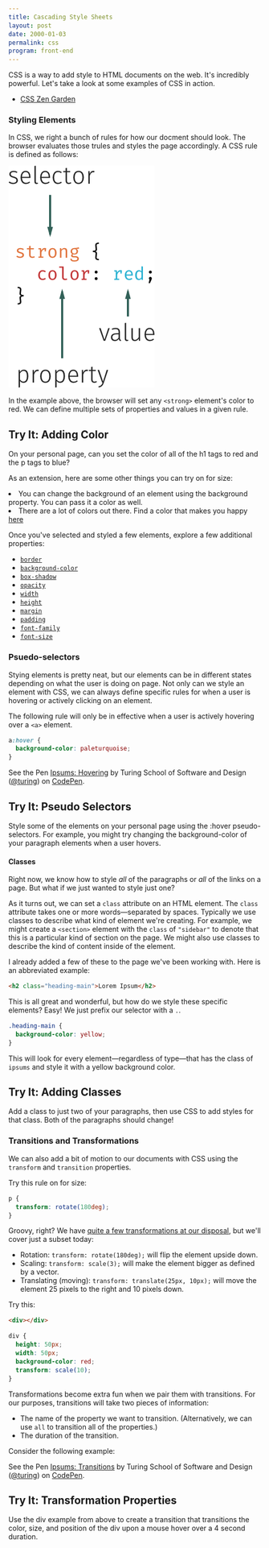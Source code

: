 ```yaml
---
title: Cascading Style Sheets
layout: post
date: 2000-01-03
permalink: css
program: front-end
---
```


CSS is a way to add style to HTML documents on the web. It's incredibly powerful. Let's take a look at some examples of CSS in action.

- [CSS Zen Garden](http://www.csszengarden.com)

### Styling Elements

In CSS, we right a bunch of rules for how our docment should look. The browser evaluates those trules and styles the page accordingly. A CSS rule is defined as follows:

![Anatomy of a CSS Selector](/images/css-rule.png)

In the example above, the browser will set any `<strong>` element's color to red. We can define multiple sets of properties and values in a given rule.

<div class="try-it">
<h2>Try It: Adding Color</h2>

<p>On your personal page, can you set the color of all of the h1 tags to red and the p tags to blue?</p>

<p>As an extension, here are some other things you can try on for size:</p>

<li>You can change the background of an element using the background property. You can pass it a color as well.</li>
<li>There are a lot of colors out there. Find a color that makes you happy <a href="http://colours.neilorangepeel.com">here</a></li>
</div>

Once you've selected and styled a few elements, explore a few additional properties:

- [`border`](https://developer.mozilla.org/en-US/docs/Web/CSS/border)
- [`background-color`](https://developer.mozilla.org/en-US/docs/Web/CSS/background-color)
- [`box-shadow`](https://developer.mozilla.org/en-US/docs/Web/CSS/box-shadow)
- [`opacity`](https://developer.mozilla.org/en-US/docs/Web/CSS/opacity)
- [`width`](https://developer.mozilla.org/en-US/docs/Web/CSS/width)
- [`height`](https://developer.mozilla.org/en-US/docs/Web/CSS/height)
- [`margin`](https://developer.mozilla.org/en-US/docs/Web/CSS/margin)
- [`padding`](https://developer.mozilla.org/en-US/docs/Web/CSS/padding)
- [`font-family`](https://developer.mozilla.org/en-US/docs/Web/CSS/font-family)
- [`font-size`](https://developer.mozilla.org/en-US/docs/Web/CSS/font-size)

### Psuedo-selectors

Stying elements is pretty neat, but our elements can be in different states depending on what the user is doing on page. Not only can we style an element with CSS, we can always define specific rules for when a user is hovering or actively clicking on an element.

The following rule will only be in effective when a user is actively hovering over a `<a>` element.

```css
a:hover {
  background-color: paleturquoise;
}
```

<p data-height="300" data-theme-id="23788" data-slug-hash="RRWXVp" data-default-tab="css,result" data-user="turing" data-embed-version="2" data-editable="true" class="codepen">See the Pen <a href="http://codepen.io/team/turing/pen/RRWXVp/">Ipsums: Hovering</a> by Turing School of Software and Design (<a href="http://codepen.io/turing">@turing</a>) on <a href="http://codepen.io">CodePen</a>.</p>

<div class="try-it">
<h2>Try It: Pseudo Selectors</h2>

<p>Style some of the elements on your personal page using the :hover pseudo-selectors. For example, you might try changing the background-color of your paragraph elements when a user hovers.</p>
</div>

#### Classes

Right now, we know how to style _all_ of the paragraphs or _all_ of the links on a page. But what if we just wanted to style just one?

As it turns out, we can set a `class` attribute on an HTML element. The `class` attribute takes one or more words—separated by spaces. Typically we use classes to describe what kind of element we're creating. For example, we might create a `<section>` element with the `class` of `"sidebar"` to denote that this is a particular kind of section on the page. We might also use classes to describe the kind of content inside of the element.

I already added a few of these to the page we've been working with. Here is an abbreviated example:

```html
<h2 class="heading-main">Lorem Ipsum</h2>
```

This is all great and wonderful, but how do we style these specific elements? Easy! We just prefix our selector with a `.`.

```css
.heading-main {
  background-color: yellow;
}
```

This will look for every element—regardless of type—that has the class of `ipsums` and style it with a yellow background color.

<div class="try-it">
<h2>Try It: Adding Classes</h2>

<p>Add a class to just two of your paragraphs, then use CSS to add styles for that class. Both of the paragraphs should change!</p>
</div>

### Transitions and Transformations

We can also add a bit of motion to our documents with CSS using the `transform` and `transition` properties.

Try this rule on for size:

```css
p {
  transform: rotate(180deg);
}
```

Groovy, right? We have [quite a few transformations at our disposal](https://developer.mozilla.org/en-US/docs/Web/CSS/transform), but we'll cover just a subset today:

- Rotation: `transform: rotate(180deg);` will flip the element upside down.
- Scaling: `transform: scale(3);` will make the element bigger as defined by a vector.
- Translating (moving): `transform: translate(25px, 10px);` will move the element 25 pixels to the right and 10 pixels down.

Try this:

```html
<div></div>
```

```css
div {
  height: 50px;
  width: 50px;
  background-color: red;
  transform: scale(10);
}
```

Transformations become extra fun when we pair them with transitions. For our purposes, transitions will take two pieces of information:

- The name of the property we want to transition. (Alternatively, we can use `all` to transition all of the properties.)
- The duration of the transition.

Consider the following example:

<p data-height="300" data-theme-id="23788" data-slug-hash="ezpqbY" data-default-tab="css,result" data-user="turing" data-embed-version="2" data-editable="true" class="codepen">See the Pen <a href="http://codepen.io/team/turing/pen/ezpqbY/">Ipsums: Transitions</a> by Turing School of Software and Design (<a href="http://codepen.io/turing">@turing</a>) on <a href="http://codepen.io">CodePen</a>.</p>

<div class="try-it">
<h2>Try It: Transformation Properties</h2>

<p>Use the div example from above to create a transition that transitions the color, size, and position of the div upon a mouse hover over a 4 second duration.</p>
</div>  
